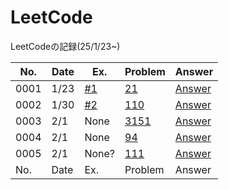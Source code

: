 # LeetCode
LeetCodeの記録(25/1/23~)


| No. | Date | Ex. | Problem | Answer |
| --- | ---- | --- | ------- | ------ |
| 0001 | 1/23 | [#1](https://github.com/Riochin/LeetCode/issues/1) | [21](https://leetcode.com/problems/merge-two-sorted-lists/description/) | [Answer](https://github.com/Riochin/LeetCode/blob/main/21/ListNode.java) |
| 0002 | 1/30 | [#2](https://github.com/Riochin/LeetCode/issues/2) | [110](https://leetcode.com/problems/balanced-binary-tree/) | [Answer](https://github.com/Riochin/LeetCode/blob/main/110/TreeNode.java) |
| 0003 | 2/1 | None | [3151](https://leetcode.com/problems/special-array-i/description/) | [Answer](https://github.com/Riochin/LeetCode/blob/main/3151/3151.special-array-i.java) |
| 0004 | 2/1 | None | [94](https://leetcode.com/problems/binary-tree-inorder-traversal/description/) | [Answer](https://github.com/Riochin/LeetCode/blob/main/21/ListNode.java) |
| 0005 | 2/1 | None? | [111](https://leetcode.com/problems/minimum-depth-of-binary-tree/description/) | [Answer](https://github.com/Riochin/LeetCode/blob/main/111/TreeNode.java) |
| No. | Date | Ex. | Problem | Answer |
